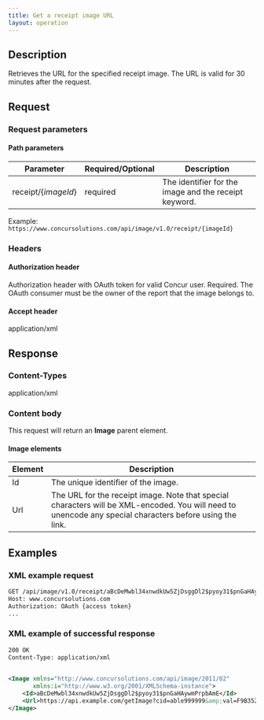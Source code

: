 ```yaml
--- 
title: Get a receipt image URL 
layout: operation 
--- 
```



 
## Description 
Retrieves the URL for the specified receipt image. The URL is valid for 30 minutes after the request. 

## Request 

### Request parameters 

#### Path parameters 

| Parameter | Required/Optional | Description | 
|-----------|-----------|---------------------| 
|receipt/{_imageId_} | required | The identifier for the image and the receipt keyword. | 

Example: `https://www.concursolutions.com/api/image/v1.0/receipt/{imageId}` 

### Headers 

#### Authorization header 

 
Authorization header with OAuth token for valid Concur user. Required. The OAuth consumer must be the owner of the report that the image belongs to. 

#### Accept header 
application/xml 

## Response 

### Content-Types 
application/xml 

### Content body 
This request will return an **Image** parent element. 

#### Image elements 

| Element |  Description | 
|-----------|---------------------| 
| Id | The unique identifier of the image. | 
| Url | The URL for the receipt image. Note that special characters will be XML-encoded. You will need to unencode any special characters before using the link.| 

## Examples 

### XML example request 

```xml 
GET /api/image/v1.0/receipt/aBcDeMwbl34xnwdkUw5ZjDsggDl2$pyoy31$pnGaHAywmPrpbAmE        HTTPS/1.1  
Host: www.concursolutions.com  
Authorization: OAuth {access token}   
... 
``` 

### XML example of successful response 

```xml 
200 OK 
Content-Type: application/xml 

 
<Image xmlns="http://www.concursolutions.com/api/image/2011/02" 
       xmlns:i="http://www.w3.org/2001/XMLSchema-instance"> 
    <Id>aBcDeMwbl34xnwdkUw5ZjDsggDl2$pyoy31$pnGaHAywmPrpbAmE</Id>  
    <Url>https://api.example.com/getImage?cid=able999999&amp;val=F9B35244G86</Url> 
</Image>  
```
